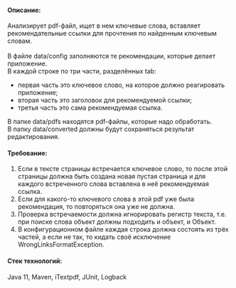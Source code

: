 <h4>Описание:</h4>
Анализирует pdf-файл, ищет в нем ключевые слова, вставляет рекомендательные ссылки для прочтения по найденным ключевым словам.<br><br>
В файле data/config заполняются те рекомендации, которые делает приложение.<br>
В каждой строке по три части, разделённых tab:<br>
<ul>
<li>первая часть это ключевое слово, на которое должно реагировать приложение;
<li>вторая часть это заголовок для рекомендуемой ссылки;
<li>третья часть это сама рекомендуемая ссылка. </ul>
В папке data/pdfs находятся pdf-файлы, которые надо обработать.<br> 
В папку data/converted должны будут сохраняться результат редактирования.<br>

<h4>Требование:</h4>
<ol>
<li> Если в тексте страницы встречается ключевое слово, то после этой страницы должна быть создана новая пустая страница и для каждого встреченного слова 
вставлена в неё рекомендуемая ссылка.
<li> Если для какого-то ключевого слова в этой pdf уже была рекомендация, то повторяться она уже не должна.
<li> Проверка встречаемости должна игнорировать регистр текста, т.е. при поиске слова объект должны подходить и объект, и Объект.  
<li> В конфигурационном файле каждая строка должна состоять из трёх частей, а если не так, то кидать своё исключение WrongLinksFormatException.
</ol>

<h4>Стек технологий:</h4>
Java 11, Maven, iTextpdf, JUnit, Logback
